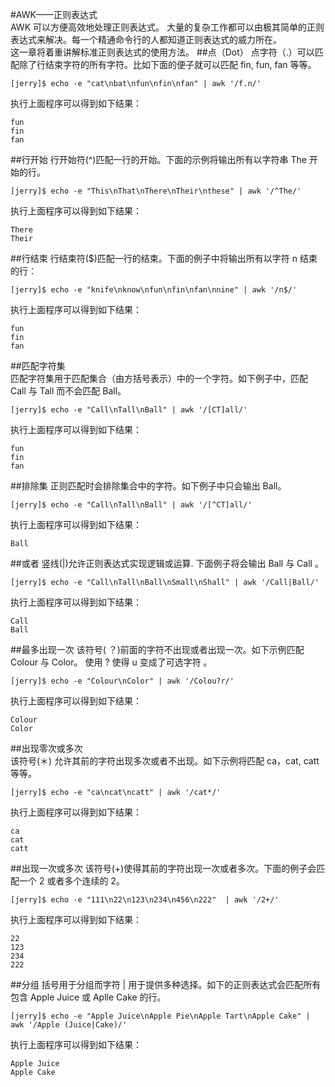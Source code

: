 #AWK——正则表达式  
AWK 可以方便高效地处理正则表达式。 大量的复杂工作都可以由极其简单的正则表达式来解决。每一个精通命令行的人都知道正则表达式的威力所在。  
这一章将着重讲解标准正则表达式的使用方法。 
##点（Dot）
点字符（.）可以匹配除了行结束字符的所有字符。比如下面的便子就可以匹配 fin, fun, fan 等等。    
```
[jerry]$ echo -e "cat\nbat\nfun\nfin\nfan" | awk '/f.n/'
```  
执行上面程序可以得到如下结果：
```
fun
fin
fan
```  
##行开始
行开始符(^)匹配一行的开始。下面的示例将输出所有以字符串 The 开始的行。  
```
[jerry]$ echo -e "This\nThat\nThere\nTheir\nthese" | awk '/^The/'
```  
执行上面程序可以得到如下结果：
```
There
Their
```  
##行结束
行结束符($)匹配一行的结束。下面的例子中将输出所有以字符 n 结束的行：  
```
[jerry]$ echo -e "knife\nknow\nfun\nfin\nfan\nnine" | awk '/n$/'
```  
执行上面程序可以得到如下结果：
```
fun
fin
fan
```   
##匹配字符集  
匹配字符集用于匹配集合（由方括号表示）中的一个字符。如下例子中，匹配 Call 与 Tall 而不会匹配 Ball。
```
[jerry]$ echo -e "Call\nTall\nBall" | awk '/[CT]all/'
```  
执行上面程序可以得到如下结果：
```
fun
fin
fan
```   
##排除集
正则匹配时会排除集合中的字符。如下例子中只会输出 Ball。
```
[jerry]$ echo -e "Call\nTall\nBall" | awk '/[^CT]all/'
```  
执行上面程序可以得到如下结果：
```
Ball
```  
##或者
竖线(|)允许正则表达式实现逻辑或运算. 下面例子将会输出 Ball 与 Call 。 
```
[jerry]$ echo -e "Call\nTall\nBall\nSmall\nShall" | awk '/Call|Ball/'
```  
执行上面程序可以得到如下结果：
```
Call
Ball
```  
##最多出现一次
该符号( ？)前面的字符不出现或者出现一次。如下示例匹配 Colour 与 Color。 使用 ? 使得 u 变成了可选字符 。  
```
[jerry]$ echo -e "Colour\nColor" | awk '/Colou?r/'
```  
执行上面程序可以得到如下结果：
```
Colour
Color
```  
##出现零次或多次  
该符号(＊) 允许其前的字符出现多次或者不出现。如下示例将匹配 ca，cat, catt 等等。  
```
[jerry]$ echo -e "ca\ncat\ncatt" | awk '/cat*/'
```  
执行上面程序可以得到如下结果：
```
ca
cat
catt
``` 
##出现一次或多次
该符号(+)使得其前的字符出现一次或者多次。下面的例子会匹配一个 2 或者多个连续的 2。  
```
[jerry]$ echo -e "111\n22\n123\n234\n456\n222"  | awk '/2+/'
```  
执行上面程序可以得到如下结果：
```
22
123
234
222
```   
##分组
括号用于分组而字符 | 用于提供多种选择。如下的正则表达式会匹配所有包含 Apple Juice 或 Aplle Cake 的行。  
```
[jerry]$ echo -e "Apple Juice\nApple Pie\nApple Tart\nApple Cake" | awk '/Apple (Juice|Cake)/'
```  
执行上面程序可以得到如下结果：
```
Apple Juice
Apple Cake
```  
